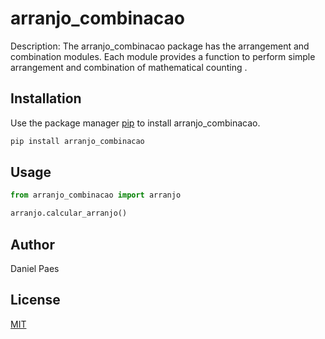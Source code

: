 # arranjo_combinacao

Description:
	The arranjo_combinacao package has the arrangement and combination modules.
	Each module provides a function to perform simple arrangement and combination
	of mathematical counting .


## Installation

Use the package manager [pip](https://pip.pypa.io/en/stable/) to install arranjo_combinacao.

```bash
pip install arranjo_combinacao
```

## Usage

```python
from arranjo_combinacao import arranjo

arranjo.calcular_arranjo()
```

## Author
Daniel Paes

## License
[MIT](https://choosealicense.com/licenses/mit/)
